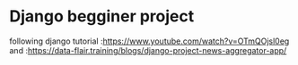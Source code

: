 # Django begginer project

following django tutorial :https://www.youtube.com/watch?v=OTmQOjsl0eg 
  and :https://data-flair.training/blogs/django-project-news-aggregator-app/
